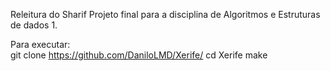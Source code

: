 Releitura do Sharif
Projeto final para a disciplina de Algoritmos e Estruturas de dados 1.

Para executar:<br>
git clone https://github.com/DaniloLMD/Xerife/
cd Xerife
make
